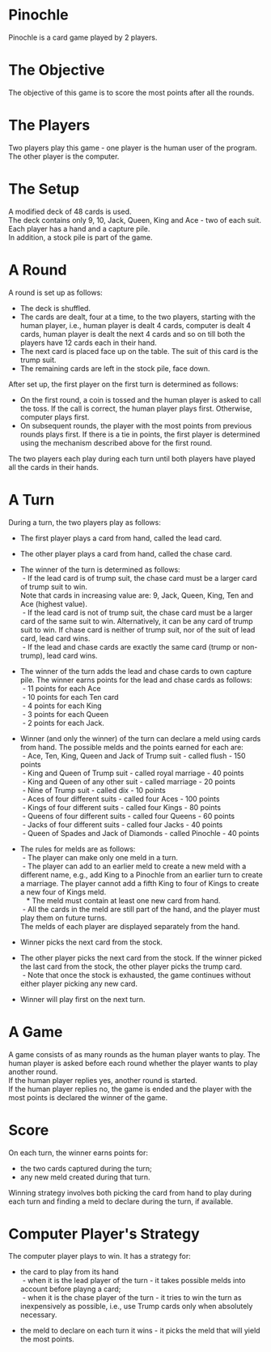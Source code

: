# Pinochle
Pinochle is a card game played by 2 players.

# The Objective
The objective of this game is to score the most points after all the rounds.

# The Players
Two players play this game - one player is the human user of the program. The other player is the computer.

# The Setup
A modified deck of 48 cards is used.<br />
The deck contains only 9, 10, Jack, Queen, King and Ace - two of each suit.<br />
Each player has a hand and a capture pile.<br />
In addition, a stock pile is part of the game.<br />

# A Round
A round is set up as follows:<br />
- The deck is shuffled.<br />
- The cards are dealt, four at a time, to the two players, starting with the human player, i.e., human player is dealt 4 cards, computer is dealt 4 cards, human player is dealt the next 4 cards and so on till both the players have 12 cards each in their hand.<br />
- The next card is placed face up on the table. The suit of this card is the trump suit.<br />
- The remaining cards are left in the stock pile, face down.<br />

After set up, the first player on the first turn is determined as follows:<br />
- On the first round, a coin is tossed and the human player is asked to call the toss. If the call is correct, the human player plays first. Otherwise, computer plays first.<br />
- On subsequent rounds, the player with the most points from previous rounds plays first. If there is a tie in points, the first player is determined using the mechanism described above for the first round.<br />

The two players each play during each turn until both players have played all the cards in their hands.<br />

# A Turn
During a turn, the two players play as follows:<br />
- The first player plays a card from hand, called the lead card.<br />
- The other player plays a card from hand, called the chase card.<br />
- The winner of the turn is determined as follows:<br />
 &nbsp;- If the lead card is of trump suit, the chase card must be a larger card of trump suit to win.<br />
  Note that cards in increasing value are: 9, Jack, Queen, King, Ten and Ace (highest value).<br />
 &nbsp;- If the lead card is not of trump suit, the chase card must be a larger card of the same suit to win. Alternatively, it can be any card of trump suit to win. If chase card is neither of trump suit, nor of the suit of lead card, lead card wins.<br />
 &nbsp;- If the lead and chase cards are exactly the same card (trump or non-trump), lead card wins.<br />
 
- The winner of the turn adds the lead and chase cards to own capture pile. The winner earns points for the lead and chase cards as follows:<br />
 &nbsp;- 11 points for each Ace<br />
 &nbsp;- 10 points for each Ten card<br />
 &nbsp;- 4 points for each King<br />
 &nbsp;- 3 points for each Queen<br />
 &nbsp;- 2 points for each Jack.<br />
 
- Winner (and only the winner) of the turn can declare a meld using cards from hand. The possible melds and the points earned for each are:<br />
 &nbsp;- Ace, Ten, King, Queen and Jack of Trump suit - called flush - 150 points<br />
 &nbsp;- King and Queen of Trump suit - called royal marriage - 40 points<br />
 &nbsp;- King and Queen of any other suit - called marriage - 20 points<br />
 &nbsp;- Nine of Trump suit - called dix - 10 points<br />
 &nbsp;- Aces of four different suits - called four Aces - 100 points<br />
 &nbsp;- Kings of four different suits - called four Kings - 80 points<br />
 &nbsp;- Queens of four different suits - called four Queens - 60 points<br />
 &nbsp;- Jacks of four different suits - called four Jacks - 40 points<br />
 &nbsp;- Queen of Spades and Jack of Diamonds - called Pinochle - 40 points<br />
 
- The rules for melds are as follows:<br />
 &nbsp;- The player can make only one meld in a turn.<br />
 &nbsp;- The player can add to an earlier meld to create a new meld with a different name, e.g., add King to a Pinochle from an earlier turn to create a marriage. The player cannot add a fifth King to four of Kings to create a new four of Kings meld.<br />
&nbsp;&nbsp; * The meld must contain at least one new card from hand.<br />
 &nbsp;- All the cards in the meld are still part of the hand, and the player must play them on future turns.<br />
The melds of each player are displayed separately from the hand.<br />

- Winner picks the next card from the stock.<br />
- The other player picks the next card from the stock. If the winner picked the last card from the stock, the other player picks the trump card.<br />
 &nbsp;- Note that once the stock is exhausted, the game continues without either player picking any new card.<br />
 
- Winner will play first on the next turn.<br />

# A Game
A game consists of as many rounds as the human player wants to play. The human player is asked before each round whether the player wants to play another round.<br />
If the human player replies yes, another round is started.<br />
If the human player replies no, the game is ended and the player with the most points is declared the winner of the game.<br />

# Score
On each turn, the winner earns points for:<br />
- the two cards captured during the turn;<br />
- any new meld created during that turn.<br />

Winning strategy involves both picking the card from hand to play during each turn and finding a meld to declare during the turn, if available.<br />

# Computer Player's Strategy
The computer player plays to win. It has a strategy for:<br />
- the card to play from its hand<br />
 &nbsp;-  when it is the lead player of the turn - it takes possible melds into account before playng a card;<br />
 &nbsp;-  when it is the chase player of the turn - it tries to win the turn as inexpensively as possible, i.e., use Trump cards only when absolutely necessary.<br />
 
- the meld to declare on each turn it wins - it picks the meld that will yield the most points.<br />

